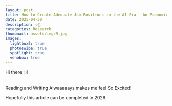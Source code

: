 ```yaml
---
layout: post
title: How to Create Adequate Job Positions in the AI Era - An Economic Perspective
date: 2025-04-30
description: ✨📍
categories: Research
thumbnail: assets/img/9.jpg
images:
  lightbox2: true
  photoswipe: true
  spotlight: true
  venobox: true
---
```


Hi there ✨!<br><br>

Reading and Writing Alwaaaaays makes me feel So Excited! 

Hopefully this article can be completed in 2026. 


<br><br><br><br><br><br><br><br>
